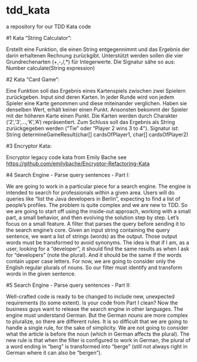 # tdd_kata
a repository for our TDD Kata code


#1
Kata “String Calculator”:

Erstellt eine Funktion, die einen String entgegennimmt und das Ergebnis der darin erhaltenen Rechnung zurückgibt. Unterstützt werden sollen die vier Grundrechenarten (+,-,/,*) für Integerwerte. Die Signatur sähe so aus:
Number calculate(String expression)


#2
Kata “Card Game”:

Eine Funktion soll das Ergebnis eines Kartenspiels zwischen zwei Spielern zurückgeben. Input sind deren Karten. In jeder Runde wird von jedem Spieler eine Karte genommen und diese miteinander verglichen. Haben sie denselben Wert, erhält keiner einen Punkt. Ansonsten bekommt der Spieler mit der höheren Karte einen Punkt. Die Karten werden durch Charakter (‘2’,‘3’,…,‘K’,‘A’) repräsentiert. Zum Schluss soll das Ergebnis als String zurückgegeben werden (“Tie” oder “Player 2 wins 3 to 4"). Signatur ist:
String determineGameResult(char[] cardsOfPlayer1, char[] cardsOfPlayer2)


#3
Encryptor Kata:

Encryptor legacy code kata from Emily Bache
see https://github.com/emilybache/Encryptor-Refactoring-Kata
  
  
#4 
Search Engine - Parse query sentences - Part I:

We are going to work in a particular piece for a search engine. The engine is intended to search for professionals within a given area. Users will do queries like “list the Java developers in Berlin”, expecting to find a list of people’s profiles. The problem is quite complex and we are new to TDD. So we are going to start off using the inside-out approach, working with a small part, a small behavior, and then evolving the solution step by step.
Let’s focus on a small feature. A filter that parses the query before sending it to the search engine’s core. Given an input string containing the query sentence, we want a list of strings (words) as the output. Those output words must be transformed to avoid synonyms. The idea is that if I am, as a user, looking for a “developer”, it should find the same results as when I ask for “developers” (note the plural). And it should be the same if the words contain upper case letters. For now, we are going to consider only the English regular plurals of nouns.
So our filter must identify and transform words in the given sentence.


#5
Search Engine - Parse query sentences - Part II:

Well-crafted code is ready to be changed to include new, unexpected requirements (to some extent). Is your code from Part I clean?
Now the business guys want to release the search engine in other languages. The engine must understand German. But the German nouns are more complex to pluralize, so there are different rules. It is so difficult that we are going to handle a single rule, for the sake of simplicity. We are not going to consider what the article is before the noun (which in German affects the plural). The new rule is that when the filter is configured to work in German, the plural of a word ending in “berg” is transformed into “berge” (still not always right in German where it can also be “bergen”).
